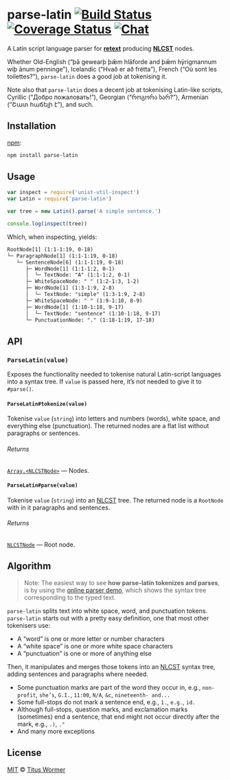 # parse-latin [![Build Status][travis-badge]][travis] [![Coverage Status][codecov-badge]][codecov] [![Chat][chat-badge]][chat]

A Latin script language parser for [**retext**][retext] producing
[**NLCST**][nlcst] nodes.

Whether Old-English (“þā gewearþ þǣm hlāforde and þǣm hȳrigmannum wiþ
ānum penninge”), Icelandic (“Hvað er að frétta”), French (“Où sont
les toilettes?”), `parse-latin` does a good job at tokenising it.

Note also that `parse-latin` does a decent job at tokenising
Latin-like scripts, Cyrillic (“Добро пожаловать!”), Georgian (“როგორა
ხარ?”), Armenian (“Շատ հաճելի է”), and such.

## Installation

[npm][]:

```bash
npm install parse-latin
```

## Usage

```javascript
var inspect = require('unist-util-inspect')
var Latin = require('parse-latin')

var tree = new Latin().parse('A simple sentence.')

console.log(inspect(tree))
```

Which, when inspecting, yields:

```txt
RootNode[1] (1:1-1:19, 0-18)
└─ ParagraphNode[1] (1:1-1:19, 0-18)
   └─ SentenceNode[6] (1:1-1:19, 0-18)
      ├─ WordNode[1] (1:1-1:2, 0-1)
      │  └─ TextNode: "A" (1:1-1:2, 0-1)
      ├─ WhiteSpaceNode: " " (1:2-1:3, 1-2)
      ├─ WordNode[1] (1:3-1:9, 2-8)
      │  └─ TextNode: "simple" (1:3-1:9, 2-8)
      ├─ WhiteSpaceNode: " " (1:9-1:10, 8-9)
      ├─ WordNode[1] (1:10-1:18, 9-17)
      │  └─ TextNode: "sentence" (1:10-1:18, 9-17)
      └─ PunctuationNode: "." (1:18-1:19, 17-18)
```

## API

### `ParseLatin(value)`

Exposes the functionality needed to tokenise natural Latin-script
languages into a syntax tree.
If `value` is passed here, it’s not needed to give it to `#parse()`.

#### `ParseLatin#tokenize(value)`

Tokenise `value` (`string`) into letters and numbers (words), white space, and
everything else (punctuation).  The returned nodes are a flat list without
paragraphs or sentences.

###### Returns

[`Array.<NLCSTNode>`][nlcst] — Nodes.

#### `ParseLatin#parse(value)`

Tokenise `value` (`string`) into an [NLCST][nlcst] tree.  The returned node is
a `RootNode` with in it paragraphs and sentences.

###### Returns

[`NLCSTNode`][nlcst] — Root node.

## Algorithm

> Note: The easiest way to see **how parse-latin tokenizes and parses**,
> is by using the [online parser demo](https://wooorm.github.io/parse-latin),
> which shows the syntax tree corresponding to the typed text.

`parse-latin` splits text into white space, word, and punctuation
tokens.  `parse-latin` starts out with a pretty easy definition,
one that most other tokenisers use:

*   A “word” is one or more letter or number characters
*   A “white space” is one or more white space characters
*   A “punctuation” is one or more of anything else

Then, it manipulates and merges those tokens into an [NLCST][]
syntax tree, adding sentences and paragraphs where needed.

*   Some punctuation marks are part of the word they occur in, e.g.,
    `non-profit`, `she’s`, `G.I.`, `11:00`, `N/A`, `&c`,
    `nineteenth- and...`
*   Some full-stops do not mark a sentence end, e.g., `1.`, `e.g.`,
    `id.`
*   Although full-stops, question marks, and exclamation marks
    (sometimes) end a sentence, that end might not occur directly
    after the mark, e.g., `.)`, `."`
*   And many more exceptions

## License

[MIT][license] © [Titus Wormer][author]

<!-- Definitions -->

[travis-badge]: https://img.shields.io/travis/wooorm/parse-latin.svg

[travis]: https://travis-ci.org/wooorm/parse-latin

[codecov-badge]: https://img.shields.io/codecov/c/github/wooorm/parse-latin.svg

[codecov]: https://codecov.io/github/wooorm/parse-latin

[chat-badge]: https://img.shields.io/gitter/room/wooorm/retext.svg

[chat]: https://gitter.im/wooorm/retext

[npm]: https://docs.npmjs.com/cli/install

[license]: LICENSE

[author]: http://wooorm.com

[retext]: https://github.com/wooorm/retext

[nlcst]: https://github.com/wooorm/nlcst
